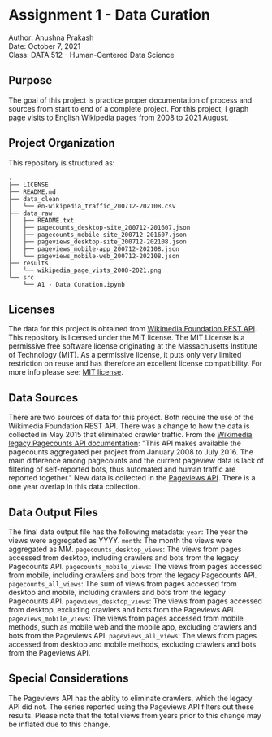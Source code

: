 # Assignment 1 - Data Curation

Author: Anushna Prakash  
Date: October 7, 2021  
Class: DATA 512 - Human-Centered Data Science

## Purpose
The goal of this project is practice proper documentation of process and sources from start to end of a complete project. For this project, I graph page visits to English Wikipedia pages from 2008 to 2021 August. 

## Project Organization
This repository is structured as:

```
.
├── LICENSE
├── README.md
├── data_clean
│   └── en-wikipedia_traffic_200712-202108.csv
├── data_raw
│   ├── README.txt
│   ├── pagecounts_desktop-site_200712-201607.json
│   ├── pagecounts_mobile-site_200712-201607.json
│   ├── pageviews_desktop-site_200712-202108.json
│   ├── pageviews_mobile-app_200712-202108.json
│   └── pageviews_mobile-web_200712-202108.json
├── results
│   └── wikipedia_page_vists_2008-2021.png
└── src
    └── A1 - Data Curation.ipynb
```

## Licenses
The data for this project is obtained from [Wikimedia Foundation REST API](https://www.mediawiki.org/wiki/REST_API#Terms_and_conditions).  
This repository is licensed under the MIT license. The MIT License is a permissive free software license originating at the Massachusetts Institute of Technology (MIT). As a permissive license, it puts only very limited restriction on reuse and has therefore an excellent license compatibility. For more info please see: [MIT license](https://snyk.io/learn/what-is-mit-license/).

## Data Sources
There are two sources of data for this project. Both require the use of the Wikimedia Foundation REST API. There was a change to how the data is collected in May 2015 that eliminated crawler traffic. From the [Wikimedia legacy Pagecounts API documentation](https://wikitech.wikimedia.org/wiki/Analytics/AQS/Legacy_Pagecounts): "This API makes available the pagecounts aggregated per project from January 2008 to July 2016. The main difference among pagecounts and the current pageview data is lack of filtering of self-reported bots, thus automated and human traffic are reported together." New data is collected in the [Pageviews API](https://wikitech.wikimedia.org/wiki/Analytics/AQS/Pageviews). There is a one year overlap in this data collection.  

## Data Output Files
The final data output file has the following metadata:
    `year`: The year the views were aggregated as YYYY.
    `month`: The month the views were aggregated as MM.
    `pagecounts_desktop_views`: The views from pages accessed from desktop, including crawlers and bots from the legacy Pagecounts API.
    `pagecounts_mobile_views`: The views from pages accessed from mobile, including crawlers and bots from the legacy Pagecounts API.
    `pagecounts_all_views`: The sum of views from pages accessed from desktop and mobile, including crawlers and bots from the legacy Pagecounts API.
    `pageviews_desktop_views`: The views from pages accessed from desktop, excluding crawlers and bots from the Pageviews API.
    `pageviews_mobile_views`: The views from pages accessed from mobile methods, such as mobile web and the mobile app, excluding crawlers and bots from the Pageviews API.
    `pageviews_all_views`: The views from pages accessed from desktop and mobile methods, excluding crawlers and bots from the Pageviews API.

## Special Considerations
The Pageviews API has the ablity to eliminate crawlers, which the legacy API did not. The series reported using the Pageviews API filters out these results. Please note that the total views from years prior to this change may be inflated due to this change.